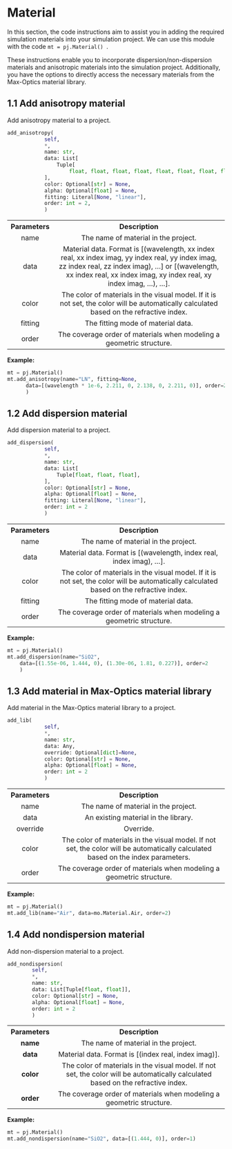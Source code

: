 

# Material

In this section, the code instructions aim to assist you in adding the required simulation materials into your simulation project. We can use this module with the code `mt = pj.Material() `. 

These instructions enable you to incorporate dispersion/non-dispersion materials and anisotropic materials into the simulation project. Additionally, you have the options to directly access the necessary materials from the Max-Optics material library.



## 1.1 Add anisotropy material

Add anisotropy material to a project.

```python
add_anisotropy(
            self,
            *,
            name: str,
            data: List[
                Tuple[
                    float, float, float, float, float, float, float, float, float, float, float, float, float, float, float, float, float, float, float],
            ],
            color: Optional[str] = None,
            alpha: Optional[float] = None,
            fitting: Literal[None, "linear"],
            order: int = 2,
   			)
```
 <table align="center">
  <tr>
    <th>Parameters</th>
    <th>Description</th>
  </tr>
  <tr>
    <td align="center">name</td>
    <td align="center">The name of material in the project.</td>
  </tr>
  <tr>
    <td align="center">data</td>
    <td align="center">Material data. Format is [(wavelength, xx index real, xx index imag, yy index real, yy index imag, zz index real, zz index imag), …] or [(wavelength, xx index real, xx index imag, xy index real, xy index imag, …), …].</td>
  </tr>
  <tr>
    <td align="center">color</td>
    <td align="center">The color of materials in the visual model. If it is not set, the color will be automatically calculated based on the refractive index.</td>
  </tr>
  <tr>
    <td align="center">fitting</td>
    <td align="center">The fitting mode of material data.</td>
  </tr>
  <tr>
    <td align="center">order</td>
    <td align="center">The coverage order of materials when modeling a geometric structure.
    </td>
  </tr>
</table>

**Example:** 

```python
mt = pj.Material()
mt.add_anisotropy(name="LN", fitting=None,
      data=[(wavelength * 1e-6, 2.211, 0, 2.138, 0, 2.211, 0)], order=2
      )
```



## 1.2 Add dispersion material

Add dispersion material to a project.

```python
add_dispersion(
            self,
            *,
            name: str,
            data: List[
                Tuple[float, float, float],
            ],
            color: Optional[str] = None,
            alpha: Optional[float] = None,
            fitting: Literal[None, "linear"],
            order: int = 2
			)
```
 <table align="center">
  <tr>
    <th>Parameters</th>
    <th>Description</th>
  </tr>
  <tr>
    <td align="center">name</td>
    <td align="center">The name of material in the project.</td>
  </tr>
  <tr>
    <td align="center">data</td>
    <td align="center">Material data. Format is [(wavelength, index real, index imag), …].</td>
  </tr>
  <tr>
    <td align="center">color</td>
    <td align="center">The color of materials in the visual model. If it is not set, the color will be automatically calculated based on the refractive index.</td>
  </tr>
  <tr>
    <td align="center">fitting</td>
    <td align="center">The fitting mode of material data.</td>
  </tr>
  <tr>
    <td align="center">order</td>
    <td align="center">The coverage order of materials when modeling a geometric structure.</td>
  </tr>
</table>


**Example:**

```python
mt = pj.Material()
mt.add_dispersion(name="SiO2",
    data=[(1.55e-06, 1.444, 0), (1.30e-06, 1.81, 0.227)], order=2
    )
```



## 1.3 Add material in Max-Optics material library

Add material in the Max-Optics material library to a project.

```python
add_lib(
            self,
            *,
            name: str,
            data: Any,
            override: Optional[dict]=None,
            color: Optional[str] = None,
            alpha: Optional[float] = None,
            order: int = 2
            )
```
 <table align="center">
  <tr>
    <th>Parameters</th>
    <th>Description</th>
  </tr>
  <tr>
    <td align="center">name</td>
    <td align="center">The name of material in the project.</td>
  </tr>
  <tr>
    <td align="center">data</td>
    <td align="center">An existing material in the library.</td>
  </tr>
  <tr>
    <td align="center">override</td>
    <td align="center">Override.</td>
  </tr>
  <tr>
    <td align="center">color</td>
    <td align="center">The color of materials in the visual model. If not set, the color will be automatically calculated based on the index parameters.</td>
  </tr>
  <tr>
    <td align="center">order</td>
    <td align="center">The coverage order of materials when modeling a geometric structure.</td>
  </tr>
</table>

**Example:**

```python
mt = pj.Material()
mt.add_lib(name="Air", data=mo.Material.Air, order=2)
```



## 1.4 Add nondispersion material

Add non-dispersion material to a project.

```python
add_nondispersion(
        self,
        *,
        name: str,
        data: List[Tuple[float, float]],
        color: Optional[str] = None,
        alpha: Optional[float] = None,
        order: int = 2
		)
```
 <table align="center">
  <tr>
    <th>Parameters</th>
    <th>Description</th>
  </tr>
  <tr>
    <td align="center"><strong>name</strong></td>
    <td align="center">The name of material in the project.</td>
  </tr>
  <tr>
    <td align="center"><strong>data</strong></td>
    <td align="center">Material data. Format is [(index real, index imag)].</td>
  </tr>
  <tr>
    <td align="center"><strong>color</strong></td>
    <td align="center">The color of materials in the visual model. If not set, the color will be automatically calculated based on the refractive index.</td>
  </tr>
  <tr>
    <td align="center"><strong>order</strong></td>
    <td align="center">The coverage order of materials when modeling a geometric structure.</td>
  </tr>
</table>


**Example:**

```python
mt = pj.Material()
mt.add_nondispersion(name="SiO2", data=[(1.444, 0)], order=1)
```



